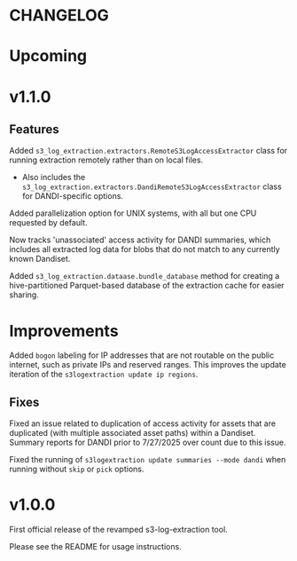 # CHANGELOG

# Upcoming



# v1.1.0

## Features

Added `s3_log_extraction.extractors.RemoteS3LogAccessExtractor` class for running extraction remotely rather than on local files.
 - Also includes the `s3_log_extraction.extractors.DandiRemoteS3LogAccessExtractor` class for DANDI-specific options.

Added parallelization option for UNIX systems, with all but one CPU requested by default.

Now tracks 'unassociated' access activity for DANDI summaries, which includes all extracted log data for blobs that do not match to any currently known Dandiset.

Added `s3_log_extraction.dataase.bundle_database` method for creating a hive-partitioned Parquet-based database of the extraction cache for easier sharing.

# Improvements

Added `bogon` labeling for IP addresses that are not routable on the public internet, such as private IPs and reserved ranges. This improves the update iteration of the `s3logextraction update ip regions`.

## Fixes

Fixed an issue related to duplication of access activity for assets that are duplicated (with multiple associated asset paths) within a Dandiset. Summary reports for DANDI prior to 7/27/2025 over count due to this issue.

Fixed the running of `s3logextraction update summaries --mode dandi` when running without `skip` or `pick` options.



# v1.0.0

First official release of the revamped s3-log-extraction tool.

Please see the README for usage instructions.
